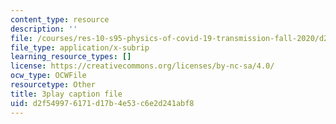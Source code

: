 ```yaml
---
content_type: resource
description: ''
file: /courses/res-10-s95-physics-of-covid-19-transmission-fall-2020/d2f549976171d17b4e53c6e2d241abf8_0VppWRGt0uk.srt
file_type: application/x-subrip
learning_resource_types: []
license: https://creativecommons.org/licenses/by-nc-sa/4.0/
ocw_type: OCWFile
resourcetype: Other
title: 3play caption file
uid: d2f54997-6171-d17b-4e53-c6e2d241abf8
---
```

